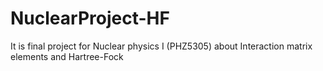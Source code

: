 # NuclearProject-HF
It is final project for Nuclear physics I (PHZ5305) about Interaction matrix elements and Hartree-Fock
